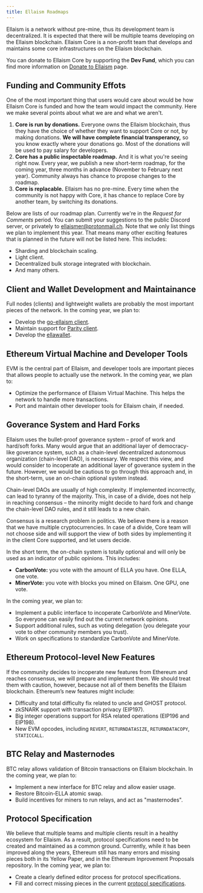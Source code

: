```yaml
---
title: Ellaism Roadmaps
---
```


Ellaism is a network without pre-mine, thus its development team is
decentralized. It is expected that there will be multiple teams developing on
the Ellaism blockchain. Ellaism Core is a non-profit team that develops and
maintains some core infrastructures on the Ellaism blockchain.

You can donate to Ellaism Core by supporting the **Dev Fund**, which you can
find more information on [Donate to Ellaism](/donations/) page.

## Funding and Community Effots

One of the most important thing that users would care about would be how Ellaism
Core is funded and how the team would impact the community. Here we make several
points about what we are and what we aren't.

1. **Core is run by donations.** Everyone owns the Ellaism blockchain, thus they
   have the choice of whether they want to support Core or not, by making
   donations. **We will have complete financial transperancy,** so you know
   exactly where your donations go. Most of the donations will be used to pay
   salary for developers.
2. **Core has a public inspectable roadmap.** And it is what you're seeing right
   now. Every year, we publish a new short-term roadmap, for the coming year,
   three months in advance (November to February next year). Community always
   has chance to propose changes to the roadmap.
2. **Core is replacable.** Ellaism has no pre-mine. Every time when the
   community is not happy with Core, it has chance to replace Core by another
   team, by switching its donations.
   
Below are lists of our roadmap plan. Currently we're in the *Request for
Comments* period. You can submit your suggestions to the public Discord server,
or privately to [ellaismer@protonmail.ch](mailto:ellaismer@protonmail.ch). Note
that we only list things we plan to implement this year. That means many other
exciting features that is planned in the future will not be listed here. This
includes:

* Sharding and blockchain scaling.
* Light client.
* Decentralized bulk storage integrated with blockchain.
* And many others.

## Client and Wallet Development and Maintainance

Full nodes (clients) and lightweight wallets are probably the most important
pieces of the network. In the coming year, we plan to:

* Develop the [go-ellaism client](https://github.com/ellaism/go-ellaism).
* Maintain support for [Parity
  client](https://github.com/ellaism/parity-config).
* Develop the [ellawallet](https://ellaism.github.io/ellawallet).

## Ethereum Virtual Machine and Developer Tools

EVM is the central part of Ellaism, and developer tools are important pieces
that allows people to actually use the network. In the coming year, we plan to:

* Optimize the performance of Ellaism Virtual Machine. This helps the network to
  handle more transactions.
* Port and maintain other developer tools for Ellaism chain, if needed.

## Goverance System and Hard Forks

Ellaism uses the bullet-proof goverance system – proof of work and hard/soft
forks. Many would argue that an additional layer of democracy-like goverance
system, such as a chain-level decentralized autonomous organization (chain-level
DAO), is necessary. We respect this view, and would consider to incoperate an
additional layer of goverance system in the future. However, we would be
cautious to go through this approach and, in the short-term, use an on-chain
optional system instead.

Chain-level DAOs are usually of high complexity. If implemented incorrectly, can
lead to tyranny of the majority. This, in case of a divide, does not help in
reaching consensus – the minority might decide to hard fork and change the
chain-level DAO rules, and it still leads to a new chain.

Consensus is a research problem in politics. We believe there is a reason that
we have multiple cryptocurrencies. In case of a divide, Core team will not
choose side and will support the view of both sides by implementing it in the
client Core supported, and let users decide.

In the short term, the on-chain system is totally optional and will only be used
as an indicator of public opinions. This includes:

* **CarbonVote:** you vote with the amount of ELLA you have. One ELLA, one vote.
* **MinerVote:** you vote with blocks you mined on Ellaism. One GPU, one vote.

In the coming year, we plan to:

* Implement a public interface to incoperate CarbonVote and MinerVote. So
  everyone can easily find out the current network opinions.
* Support additional rules, such as voting delegation (you delegate your vote to
  other community members you trust).
* Work on specifications to standardize CarbonVote and MinerVote.

## Ethereum Protocol-level New Features

If the community decides to incoperate new features from Ethereum and reaches
consensus, we will prepare and implement them. We should treat them with
caution, however, because not all of them benefits the Ellaism blockchain.
Ethereum’s new features might include:

* Difficulty and total difficulty fix related to uncle and GHOST protocol.
* zkSNARK support with transaction privacy (EIP197).
* Big integer operations support for RSA related operations (EIP196 and EIP198).
* New EVM opcodes, including `REVERT`, `RETURNDATASIZE`, `RETURNDATACOPY`, `STATICCALL`.

## BTC Relay and Masternodes

BTC relay allows validation of Bitcoin transactions on Ellaism blockchain. In
the coming year, we plan to:

* Implement a new interface for BTC relay and allow easier usage.
* Restore Bitcoin-ELLA atomic swap.
* Build incentives for miners to run relays, and act as "masternodes".

## Protocol Specification

We believe that multiple teams and multiple clients result in a healthy
ecosystem for Ellaism. As a result, protocol specifications need to be created
and maintained as a common ground. Currently, while it has been improved along
the years, Ethereum still has many errors and missing pieces both in its Yellow
Paper, and in the Ethereum Inprovement Proposals repository. In the coming year,
we plan to:

* Create a clearly defined editor process for protocol specifications.
* Fill and correct missing pieces in the current [protocol
  specifications](https://github.com/ellaism/specs).
